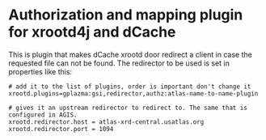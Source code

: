 Authorization and mapping plugin for xrootd4j and dCache
========================================================

This is plugin that makes dCache xrootd door redirect a client in case the requested file can not be found.
The redirector to be used is set in properties like this:

	# add it to the list of plugins, order is important don't change it
    xrootd.plugins=gplazma:gsi,redirector,authz:atlas-name-to-name-plugin
    
    # gives it an upstream redirector to redirect to. The same that is configured in AGIS.
    xrootd.redirector.host = atlas-xrd-central.usatlas.org
    xrootd.redirector.port = 1094